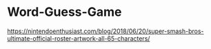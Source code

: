 # Word-Guess-Game

https://nintendoenthusiast.com/blog/2018/06/20/super-smash-bros-ultimate-official-roster-artwork-all-65-characters/


